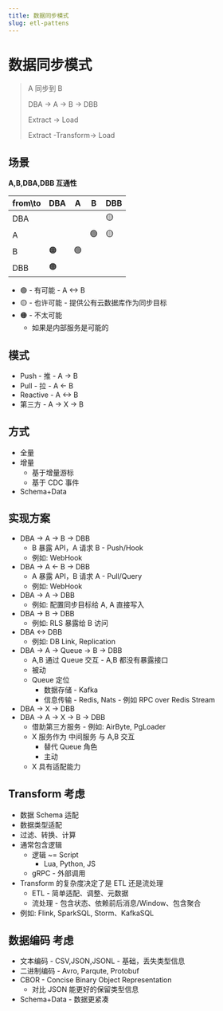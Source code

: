 ```yaml
---
title: 数据同步模式
slug: etl-pattens
---
```


# 数据同步模式

> A 同步到 B
>
> DBA -> A -> B -> DBB
>
> Extract -> Load
>
> Extract -Transform-> Load

<!-- more -->

## 场景

**A,B,DBA,DBB 互通性**

| from\to | DBA | A   | B   | DBB |
| ------- | --- | --- | --- | --- |
| DBA     |     |     |     | 🟡  |
| A       |     |     | 🟢  | 🟡  |
| B       | 🟠  | 🟢  |     |     |
| DBB     | 🟠  |     |     |     |

- 🟢 - 有可能 - A <-> B
- 🟡 - 也许可能 - 提供公有云数据库作为同步目标
- 🟠 - 不太可能
  - 如果是内部服务是可能的

## 模式

- Push - 推 - A -> B
- Pull - 拉 - A <- B
- Reactive - A <-> B
- 第三方 - A -> X -> B

## 方式

- 全量
- 增量
  - 基于增量游标
  - 基于 CDC 事件
- Schema+Data

## 实现方案

- DBA -> A -> B -> DBB
  - B 暴露 API，A 请求 B - Push/Hook
  - 例如: WebHook
- DBA -> A <- B -> DBB
  - A 暴露 API，B 请求 A - Pull/Query
  - 例如: WebHook
- DBA -> A -> DBB
  - 例如: 配置同步目标给 A, A 直接写入
- DBA -> B -> DBB
  - 例如: RLS 暴露给 B 访问
- DBA <-> DBB
  - 例如: DB Link, Replication
- DBA -> A -> Queue -> B -> DBB
  - A,B 通过 Queue 交互 - A,B 都没有暴露接口
  - 被动
  - Queue 定位
    - 数据存储 - Kafka
    - 信息传输 - Redis, Nats - 例如 RPC over Redis Stream
- DBA -> X -> DBB
- DBA -> A -> X -> B -> DBB
  - 借助第三方服务 - 例如: AirByte, PgLoader
  - X 服务作为 中间服务 与 A,B 交互
    - 替代 Queue 角色
    - 主动
  - X 具有适配能力

## Transform 考虑

- 数据 Schema 适配
- 数据类型适配
- 过滤、转换、计算
- 通常包含逻辑
  - 逻辑 ~= Script
    - Lua, Python, JS
  - gRPC - 外部调用
- Transform 的复杂度决定了是 ETL 还是流处理
  - ETL - 简单适配、调整、元数据
  - 流处理 - 包含状态、依赖前后消息/Window、包含聚合
- 例如: Flink, SparkSQL, Storm、KafkaSQL

## 数据编码 考虑

- 文本编码 - CSV,JSON,JSONL - 基础，丢失类型信息
- 二进制编码 - Avro, Parqute, Protobuf
- CBOR - Concise Binary Object Representation
  - 对比 JSON 能更好的保留类型信息
- Schema+Data - 数据更紧凑
